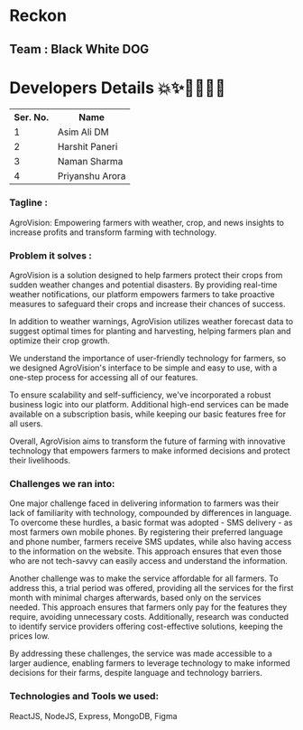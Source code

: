 # Reckon

## Team : Black White DOG

<h1>Developers Details 💥✨👩‍💻🐱‍👤</h1>
<table>
  <tr>
    <th>Ser. No.</th>
    <th>Name</th>
  </tr>
  <tr>
    <td>1</td>
    <td>Asim Ali DM</td>
  </tr>
  <tr>
    <td>2</td>
    <td>Harshit Paneri</td>
  </tr>
  <tr>
    <td>3</td>
    <td>Naman Sharma</td>
  </tr>
  <tr>
    <td>4</td>
    <td>Priyanshu Arora</td>
  </tr>
  
</table>


### Tagline : 
<p>AgroVision: Empowering farmers with weather, crop, and news insights to increase profits and transform farming with technology.</p>

### Problem it solves :
<p>AgroVision is a solution designed to help farmers protect their crops from sudden weather changes and potential disasters. By providing real-time weather notifications, our platform empowers farmers to take proactive measures to safeguard their crops and increase their chances of success.</p>
<p>In addition to weather warnings, AgroVision utilizes weather forecast data to suggest optimal times for planting and harvesting, helping farmers plan and optimize their crop growth. </p>
<p>We understand the importance of user-friendly technology for farmers, so we designed AgroVision's interface to be simple and easy to use, with a one-step process for accessing all of our features. 
</p>
<p>To ensure scalability and self-sufficiency, we've incorporated a robust business logic into our platform. Additional high-end services can be made available on a subscription basis, while keeping our basic features free for all users. </p>
<p>Overall, AgroVision aims to transform the future of farming with innovative technology that empowers farmers to make informed decisions and protect their livelihoods.</p>


### Challenges we ran into:
<p>One major challenge faced in delivering information to farmers was their lack of familiarity with technology, compounded by differences in language. To overcome these hurdles, a basic format was adopted - SMS delivery - as most farmers own mobile phones. By registering their preferred language and phone number, farmers receive SMS updates, while also having access to the information on the website. This approach ensures that even those who are not tech-savvy can easily access and understand the information.
</p>
	<p>Another challenge was to make the service affordable for all farmers. To address this, a trial period was offered, providing all the services for the first month with minimal charges afterwards, based only on the services needed. This approach ensures that farmers only pay for the features they require, avoiding unnecessary costs. Additionally, research was conducted to identify service providers offering cost-effective solutions, keeping the prices low.</p>
	<p>By addressing these challenges, the service was made accessible to a larger audience, enabling farmers to leverage technology to make informed decisions for their farms, despite language and technology barriers.</p>
	

### Technologies and Tools we used:

ReactJS,
NodeJS,
Express,
MongoDB,
Figma

